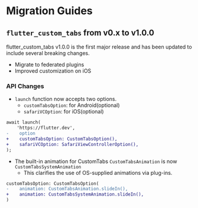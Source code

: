 # Migration Guides

## `flutter_custom_tabs` from v0.x to v1.0.0

flutter_custom_tabs v1.0.0 is the first major release and has been updated to include several breaking changes.
- Migrate to federated plugins
- Improved customization on iOS

### API Changes
* `launch` function now accepts two options.
  - `customTabsOption`: for Android(optional)
  - `safariVCOption`: for iOS(optional)

```diff
await launch(
    'https://flutter.dev',
-    option
+    customTabsOption: CustomTabsOption(),
+    safariVCOption: SafariViewControllerOption(),
);
```  

* The built-in animation for CustomTabs `CustomTabsAnimation` is now `CustomTabsSystemAnimation`
  - This clarifies the use of OS-supplied animations via plug-ins.

```diff
customTabsOption: CustomTabsOption(
-    animation: CustomTabsAnimation.slideIn(),
+    animation: CustomTabsSystemAnimation.slideIn(),
)
```

          